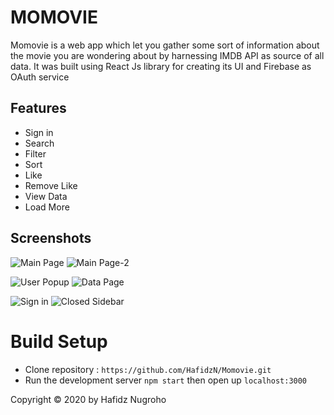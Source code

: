 # MOMOVIE

Momovie is a web app which let you gather some sort of information about the movie you are wondering about by harnessing IMDB API as source of all data. It was built using React Js library for creating its UI and Firebase as OAuth service



## Features
* Sign in
* Search
* Filter
* Sort
* Like
* Remove Like
* View Data
* Load More



## Screenshots
![Main Page](https://res.cloudinary.com/smilj4npj4nic/image/upload/v1598498738/discover_em4cxv.png)
![Main Page-2](https://res.cloudinary.com/smilj4npj4nic/image/upload/v1598498754/search-2_fvfoeo.png)

![User Popup](https://res.cloudinary.com/smilj4npj4nic/image/upload/v1598498687/acc_d4ya7q.png)
![Data Page](https://res.cloudinary.com/smilj4npj4nic/image/upload/v1598498700/ressearch_xcgod5.png)

![Sign in](https://res.cloudinary.com/smilj4npj4nic/image/upload/v1598498721/sign_vqi3mi.png)
![Closed Sidebar](https://res.cloudinary.com/smilj4npj4nic/image/upload/v1598498743/search_evix1b.png)



# Build Setup
* Clone repository : `https://github.com/HafidzN/Momovie.git`
* Run the development server 
  `npm start`
  then open up `localhost:3000`



Copyright © 2020 by Hafidz Nugroho



